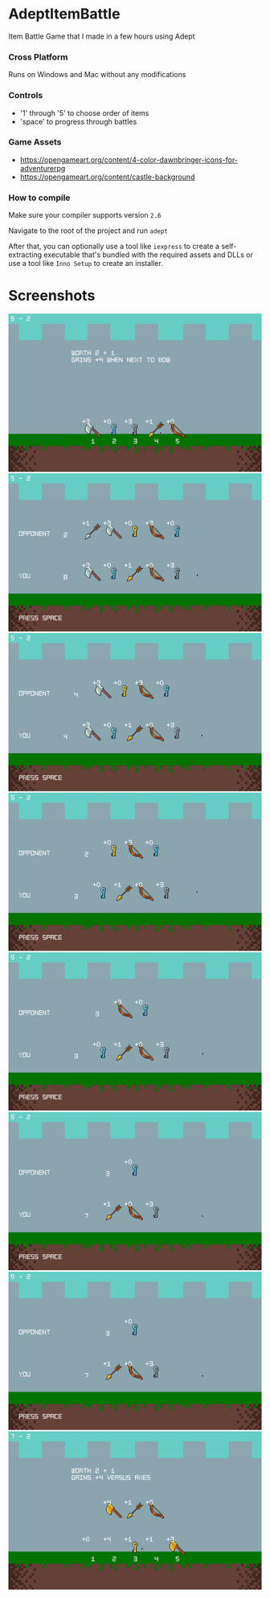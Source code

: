 # AdeptItemBattle
Item Battle Game that I made in a few hours using Adept

### Cross Platform
Runs on Windows and Mac without any modifications

### Controls
- '1' through '5' to choose order of items
- 'space' to progress through battles

### Game Assets
- https://opengameart.org/content/4-color-dawnbringer-icons-for-adventurerpg
- https://opengameart.org/content/castle-background

### How to compile
Make sure your compiler supports version `2.6`

Navigate to the root of the project and run
`adept`

After that, you can optionally use a tool like `iexpress` to create a self-extracting executable that's bundled with the required assets and DLLs or use a tool like `Inno Setup` to create an installer.

# Screenshots
![](https://github.com/IsaacShelton/AdeptItemBattle/raw/master/github/ss1.png)
![](https://github.com/IsaacShelton/AdeptItemBattle/raw/master/github/ssb1.png)
![](https://github.com/IsaacShelton/AdeptItemBattle/raw/master/github/ssb2.png)
![](https://github.com/IsaacShelton/AdeptItemBattle/raw/master/github/ssb3.png)
![](https://github.com/IsaacShelton/AdeptItemBattle/raw/master/github/ssb4.png)
![](https://github.com/IsaacShelton/AdeptItemBattle/raw/master/github/ssb5.png)
![](https://github.com/IsaacShelton/AdeptItemBattle/raw/master/github/ssb5.png)
![](https://github.com/IsaacShelton/AdeptItemBattle/raw/master/github/ss2.png)